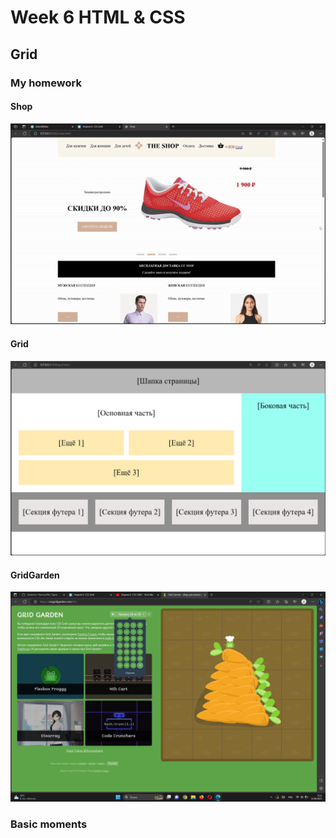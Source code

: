 # Week 6 HTML & CSS

## Grid

### My homework

#### Shop

![video of the page](./readme/shop.gif)

#### Grid

![grid](./readme/grid.jpg)

#### GridGarden

![GridGarden.jpg](./readme/GridGarden.jpg)

### Basic moments
